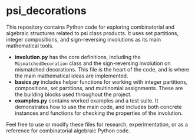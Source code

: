 # psi_decorations

This repository contains Python code for exploring combinatorial and algebraic structures related to psi class products. It uses set partitions, integer compositions, and sign-reversing involutions as its main mathematical tools.

- **involution.py** has the core definitions, including the `MismatchedDecoration` class and the sign-reversing involution on mismatched decorations. This file is the heart of the code, and is where the main mathematical ideas are implemented.
- **basics.py** includes helper functions for working with integer partitions, compositions, set partitions, and multinomial assignments. These are the building blocks used throughout the project.
- **examples.py** contains worked examples and a test suite. It demonstrates how to use the main code, and includes both concrete instances and functions for checking the properties of the involution.

Feel free to use or modify these files for research, experimentation, or as a reference for combinatorial algebraic Python code.
